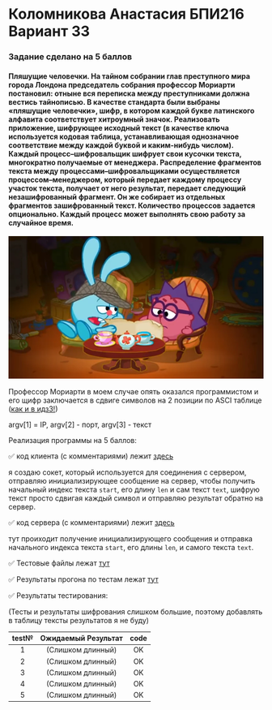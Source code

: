 # Коломникова Анастасия БПИ216 Вариант 33
### Задание сделано на 5 баллов
#### Пляшущие человечки. На тайном собрании глав преступного мира города Лондона председатель собрания профессор Мориарти постановил: отныне вся переписка между преступниками должна вестись тайнописью. В качестве стандарта были выбраны «пляшущие человечки», шифр, в котором каждой букве латинского алфавита соответствует хитроумный значок. Реализовать приложение, шифрующее исходный текст (в качестве ключа используется кодовая таблица, устанавливающая однозначное соответствие между каждой буквой и каким-нибудь числом). Каждый процесс–шифровальщик шифрует свои кусочки текста, многократно получаемые от менеджера. Распределение фрагментов текста между процессами–шифровальщиками осуществляется процессом–менеджером, который передает каждому процессу участок текста, получает от него результат, передает следующий незашифрованный фрагмент. Он же собирает из отдельных фрагментов зашифрованный текст. Количество процессов задается опционально. Каждый процесс может выполнять свою работу за случайное время. 
![image](https://github.com/PostRed/OS_IHW4/blob/main/sherlock.png)

Профессор Мориарти в моем случае опять оказался программистом и его щифр заключается в сдвиге символов на 2 позиции по ASCI таблице ([как и в идз3!](https://github.com/PostRed/OS_IHW3))

argv[1] = IP, argv[2] - порт, argv[3] - текст

Реализация программы на 5 баллов:

:white_check_mark: код клиента (с комментариями) лежит [здесь](https://github.com/PostRed/OS_IHW4/blob/main/first.c)

я создаю сокет, который используется для соединения с сервером, отправляю инициализирующее сообщение на сервер, чтобы получить начальный индекс текста `start`, его длину `len` и сам текст `text`, шифрую текст просто сдвигая каждый символ и отправляю результат обратно на сервер.

:white_check_mark: код сервера (с комментариями) лежит  [здесь](https://github.com/PostRed/OS_IHW4/blob/main/second.c)

тут проиходит получение инициализирующего сообщения и отправка начального индекса текста `start`, его длины `len`, и самого текста `text`.

:white_check_mark: Тестовые файлы лежат [тут](https://github.com/PostRed/OS_IHW4/tree/main/tests)

:white_check_mark: Результаты прогона по тестам лежат [тут](https://github.com/PostRed/OS_IHW4/tree/main/results)

:white_check_mark:  Результаты тестирования:

(Тесты и результаты шифрования слишком большие, поэтому добавлять в таблицу тексты результатов я не буду)

| test№ | Ожидаемый Результат | code |
|:-----------:|:------------------:|:------------------:|
|1|(Слишком длинный)|OK|
|2|(Слишком длинный)|OK|
|3|(Слишком длинный)|OK|
|4|(Слишком длинный)|OK|
|5|(Слишком длинный)|OK|
